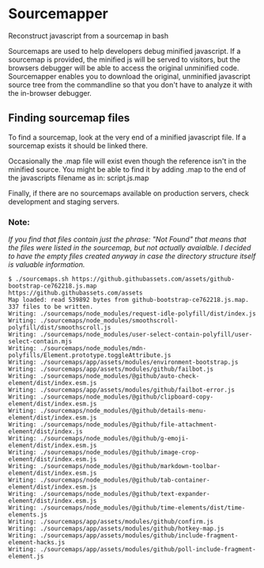 # Sourcemapper
Reconstruct javascript from a sourcemap in bash

Sourcemaps are used to help developers debug minified javascript. If a sourcemap is provided, the minified js will be served to visitors, but the browsers debugger will be able to access the original unminified code. Sourcemapper enables you to download the original, unminified javascript source tree from the commandline so that you don't have to analyze it with the in-browser debugger. 

## Finding sourcemap files
To find a sourcemap, look at the very end of a minified javascript file. If a sourcemap exists it should be linked there. 

Occasionally the .map file will exist even though the reference isn't in the minified source. You might be able to find it by adding .map to the end of the javascripts filename as in: script.js.map

Finally, if there are no sourcemaps available on production servers, check development and staging servers.

### Note:
*If you find that files contain just the phrase: "Not Found" that means that the files were listed in the sourcemap, but not actually avaialble. I decided to have the empty files created anyway in case the directory structure itself is valuable information.*

```
$ ./sourcemaps.sh https://github.githubassets.com/assets/github-bootstrap-ce762218.js.map
https://github.githubassets.com/assets
Map loaded: read 539892 bytes from github-bootstrap-ce762218.js.map.
337 files to be written.
Writing: ./sourcemaps/node_modules/request-idle-polyfill/dist/index.js
Writing: ./sourcemaps/node_modules/smoothscroll-polyfill/dist/smoothscroll.js
Writing: ./sourcemaps/node_modules/user-select-contain-polyfill/user-select-contain.mjs
Writing: ./sourcemaps/node_modules/mdn-polyfills/Element.prototype.toggleAttribute.js
Writing: ./sourcemaps/app/assets/modules/environment-bootstrap.js
Writing: ./sourcemaps/app/assets/modules/github/failbot.js
Writing: ./sourcemaps/node_modules/@github/auto-check-element/dist/index.esm.js
Writing: ./sourcemaps/app/assets/modules/github/failbot-error.js
Writing: ./sourcemaps/node_modules/@github/clipboard-copy-element/dist/index.esm.js
Writing: ./sourcemaps/node_modules/@github/details-menu-element/dist/index.esm.js
Writing: ./sourcemaps/node_modules/@github/file-attachment-element/dist/index.js
Writing: ./sourcemaps/node_modules/@github/g-emoji-element/dist/index.esm.js
Writing: ./sourcemaps/node_modules/@github/image-crop-element/dist/index.esm.js
Writing: ./sourcemaps/node_modules/@github/markdown-toolbar-element/dist/index.esm.js
Writing: ./sourcemaps/node_modules/@github/tab-container-element/dist/index.esm.js
Writing: ./sourcemaps/node_modules/@github/text-expander-element/dist/index.esm.js
Writing: ./sourcemaps/node_modules/@github/time-elements/dist/time-elements.js
Writing: ./sourcemaps/app/assets/modules/github/confirm.js
Writing: ./sourcemaps/app/assets/modules/github/hotkey-map.js
Writing: ./sourcemaps/app/assets/modules/github/include-fragment-element-hacks.js
Writing: ./sourcemaps/app/assets/modules/github/poll-include-fragment-element.js
```
